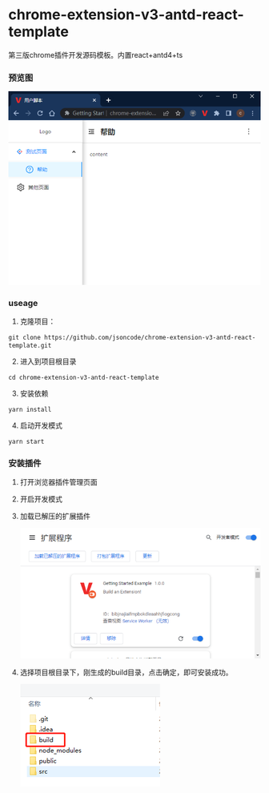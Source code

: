 # chrome-extension-v3-antd-react-template
第三版chrome插件开发源码模板。内置react+antd4+ts


### 预览图
![预览图](preview.png)

### useage

1. 克隆项目：
```shell
git clone https://github.com/jsoncode/chrome-extension-v3-antd-react-template.git
```

2. 进入到项目根目录
```shell
cd chrome-extension-v3-antd-react-template
```

3. 安装依赖

```shell
yarn install
```

4. 启动开发模式
```shell
yarn start
```

### 安装插件

1. 打开浏览器插件管理页面
2. 开启开发模式
3. 加载已解压的扩展插件

   ![第一步](step1.png)

4. 选择项目根目录下，刚生成的build目录，点击确定，即可安装成功。

   ![第二步](step2.png)
